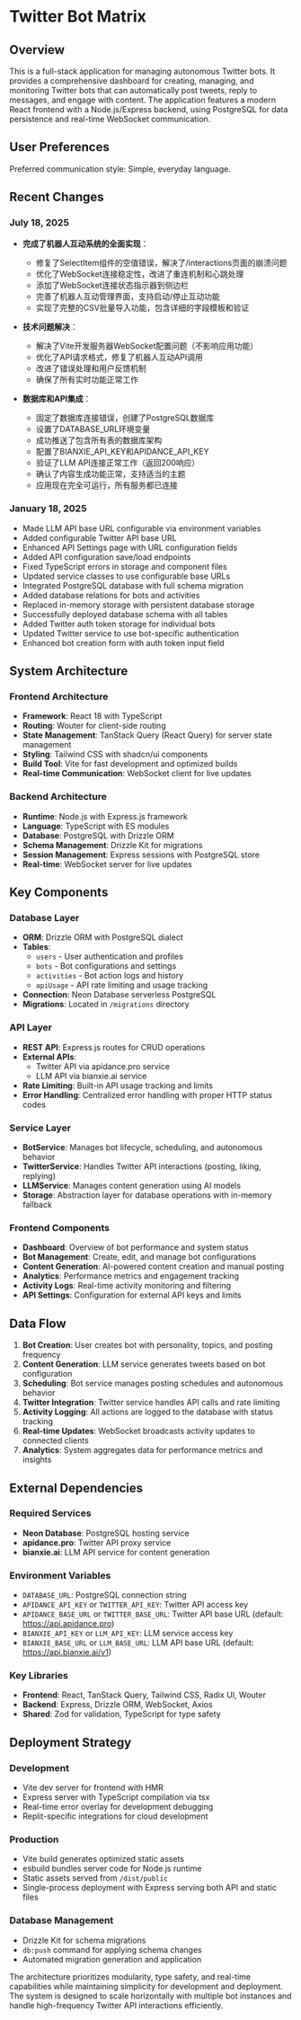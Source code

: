 # Twitter Bot Matrix

## Overview

This is a full-stack application for managing autonomous Twitter bots. It provides a comprehensive dashboard for creating, managing, and monitoring Twitter bots that can automatically post tweets, reply to messages, and engage with content. The application features a modern React frontend with a Node.js/Express backend, using PostgreSQL for data persistence and real-time WebSocket communication.

## User Preferences

Preferred communication style: Simple, everyday language.

## Recent Changes

### July 18, 2025
- **完成了机器人互动系统的全面实现**：
  - 修复了SelectItem组件的空值错误，解决了/interactions页面的崩溃问题
  - 优化了WebSocket连接稳定性，改进了重连机制和心跳处理
  - 添加了WebSocket连接状态指示器到侧边栏
  - 完善了机器人互动管理界面，支持启动/停止互动功能
  - 实现了完整的CSV批量导入功能，包含详细的字段模板和验证

- **技术问题解决**：
  - 解决了Vite开发服务器WebSocket配置问题（不影响应用功能）
  - 优化了API请求格式，修复了机器人互动API调用
  - 改进了错误处理和用户反馈机制
  - 确保了所有实时功能正常工作

- **数据库和API集成**：
  - 固定了数据库连接错误，创建了PostgreSQL数据库
  - 设置了DATABASE_URL环境变量
  - 成功推送了包含所有表的数据库架构
  - 配置了BIANXIE_API_KEY和APIDANCE_API_KEY
  - 验证了LLM API连接正常工作（返回200响应）
  - 确认了内容生成功能正常，支持适当的主题
  - 应用现在完全可运行，所有服务都已连接

### January 18, 2025
- Made LLM API base URL configurable via environment variables
- Added configurable Twitter API base URL
- Enhanced API Settings page with URL configuration fields
- Added API configuration save/load endpoints
- Fixed TypeScript errors in storage and component files
- Updated service classes to use configurable base URLs
- Integrated PostgreSQL database with full schema migration
- Added database relations for bots and activities
- Replaced in-memory storage with persistent database storage
- Successfully deployed database schema with all tables
- Added Twitter auth token storage for individual bots
- Updated Twitter service to use bot-specific authentication
- Enhanced bot creation form with auth token input field

## System Architecture

### Frontend Architecture
- **Framework**: React 18 with TypeScript
- **Routing**: Wouter for client-side routing
- **State Management**: TanStack Query (React Query) for server state management
- **Styling**: Tailwind CSS with shadcn/ui components
- **Build Tool**: Vite for fast development and optimized builds
- **Real-time Communication**: WebSocket client for live updates

### Backend Architecture
- **Runtime**: Node.js with Express.js framework
- **Language**: TypeScript with ES modules
- **Database**: PostgreSQL with Drizzle ORM
- **Schema Management**: Drizzle Kit for migrations
- **Session Management**: Express sessions with PostgreSQL store
- **Real-time**: WebSocket server for live updates

## Key Components

### Database Layer
- **ORM**: Drizzle ORM with PostgreSQL dialect
- **Tables**: 
  - `users` - User authentication and profiles
  - `bots` - Bot configurations and settings
  - `activities` - Bot action logs and history
  - `apiUsage` - API rate limiting and usage tracking
- **Connection**: Neon Database serverless PostgreSQL
- **Migrations**: Located in `/migrations` directory

### API Layer
- **REST API**: Express.js routes for CRUD operations
- **External APIs**: 
  - Twitter API via apidance.pro service
  - LLM API via bianxie.ai service
- **Rate Limiting**: Built-in API usage tracking and limits
- **Error Handling**: Centralized error handling with proper HTTP status codes

### Service Layer
- **BotService**: Manages bot lifecycle, scheduling, and autonomous behavior
- **TwitterService**: Handles Twitter API interactions (posting, liking, replying)
- **LLMService**: Manages content generation using AI models
- **Storage**: Abstraction layer for database operations with in-memory fallback

### Frontend Components
- **Dashboard**: Overview of bot performance and system status
- **Bot Management**: Create, edit, and manage bot configurations
- **Content Generation**: AI-powered content creation and manual posting
- **Analytics**: Performance metrics and engagement tracking
- **Activity Logs**: Real-time activity monitoring and filtering
- **API Settings**: Configuration for external API keys and limits

## Data Flow

1. **Bot Creation**: User creates bot with personality, topics, and posting frequency
2. **Content Generation**: LLM service generates tweets based on bot configuration
3. **Scheduling**: Bot service manages posting schedules and autonomous behavior
4. **Twitter Integration**: Twitter service handles API calls and rate limiting
5. **Activity Logging**: All actions are logged to the database with status tracking
6. **Real-time Updates**: WebSocket broadcasts activity updates to connected clients
7. **Analytics**: System aggregates data for performance metrics and insights

## External Dependencies

### Required Services
- **Neon Database**: PostgreSQL hosting service
- **apidance.pro**: Twitter API proxy service
- **bianxie.ai**: LLM API service for content generation

### Environment Variables
- `DATABASE_URL`: PostgreSQL connection string
- `APIDANCE_API_KEY` or `TWITTER_API_KEY`: Twitter API access key
- `APIDANCE_BASE_URL` or `TWITTER_BASE_URL`: Twitter API base URL (default: https://api.apidance.pro)
- `BIANXIE_API_KEY` or `LLM_API_KEY`: LLM service access key
- `BIANXIE_BASE_URL` or `LLM_BASE_URL`: LLM API base URL (default: https://api.bianxie.ai/v1)

### Key Libraries
- **Frontend**: React, TanStack Query, Tailwind CSS, Radix UI, Wouter
- **Backend**: Express, Drizzle ORM, WebSocket, Axios
- **Shared**: Zod for validation, TypeScript for type safety

## Deployment Strategy

### Development
- Vite dev server for frontend with HMR
- Express server with TypeScript compilation via tsx
- Real-time error overlay for development debugging
- Replit-specific integrations for cloud development

### Production
- Vite build generates optimized static assets
- esbuild bundles server code for Node.js runtime
- Static assets served from `/dist/public`
- Single-process deployment with Express serving both API and static files

### Database Management
- Drizzle Kit for schema migrations
- `db:push` command for applying schema changes
- Automated migration generation and application

The architecture prioritizes modularity, type safety, and real-time capabilities while maintaining simplicity for development and deployment. The system is designed to scale horizontally with multiple bot instances and handle high-frequency Twitter API interactions efficiently.